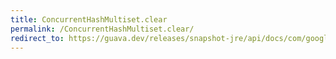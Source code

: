 ```yaml
---
title: ConcurrentHashMultiset.clear
permalink: /ConcurrentHashMultiset.clear/
redirect_to: https://guava.dev/releases/snapshot-jre/api/docs/com/google/common/collect/ConcurrentHashMultiset.html#clear--
---
```

